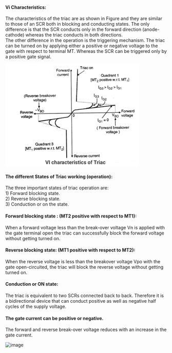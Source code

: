 <h4>Vi Characteristics:</h4>
<p>
The characteristics of the triac are as shown in Figure and they are similar to those of an SCR both in blocking and conducting states. The only difference is that the SCR conducts only in the forward direction (anode-cathode) whereas the triac conducts in both directions.<br>
The other difference in the operation is the triggering mechanism. The triac can be turned on by applying either a positive or negative voltage to the gate with respect to terminal MT. Whereas the SCR can be triggered only by a positive gate signal.<br></p>

<img src="images/Screenshot 2023-02-09 132611.png"  >
<h4>The different States of Triac working (operation):</h4>
The three important states of triac operation are:<br>
1) Forward blocking state.<br>
2) Reverse blocking state.<br>
3) Conduction or on the state.<br>
</p>

<h4>Forward blocking state : (MT2 positive with respect to MT1):</h4>
When a forward voltage less than the break-over voltage Vn is applied with the gate terminal open the triac can successfully block the forward voltage without getting turned on.<br>

<h4>Reverse blocking state: (MT1 positive with respect to MT2):</h4>
When the reverse voltage is less than the breakover voltage Vpo with the gate open-circuited, the triac will block the reverse voltage without getting turned on.<br>

<h4>Conduction or ON state:</h4> 
The triac is equivalent to two SCRs connected back to back. Therefore it is a bidirectional device that can conduct positive as well as negative half cycles of the supply voltage.<br>
<h4>The gate current can be positive or negative.</h4> The forward and reverse break-over voltage reduces with an increase in the gate current.


![image](https://user-images.githubusercontent.com/118993534/217731425-5327cfdb-500f-4fce-a2df-b38a7a4d7e51.png)


